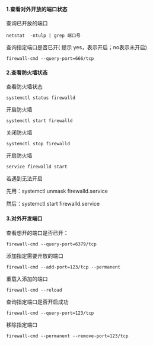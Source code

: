 #### 1.查看对外开放的端口状态

查询已开放的端口

```
netstat  -ntulp | grep 端口号
```

 查询指定端口是否已开( 提示 yes，表示开启；no表示未开启)

```
firewall-cmd --query-port=666/tcp
```

#### 2.查看防火墙状态

查看防火墙状态

```
systemctl status firewalld
```

 开启防火墙

```
systemctl start firewalld
```

关闭防火墙

```
systemctl stop firewalld
```

开启防火墙

```
service firewalld start
```

若遇到无法开启

先用：systemctl unmask firewalld.service 

然后：systemctl start firewalld.service

#### 3.对外开发端口

 查看想开的端口是否已开：

```
firewall-cmd --query-port=6379/tcp
```

添加指定需要开放的端口

```
firewall-cmd --add-port=123/tcp --permanent
```

重载入添加的端口

```
firewall-cmd --reload
```

查询指定端口是否开启成功

```
firewall-cmd --query-port=123/tcp
```

移除指定端口

```
firewall-cmd --permanent --remove-port=123/tcp
```

